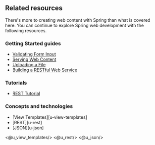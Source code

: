 ## Related resources

There's more to creating web content with Spring than what is covered here. You can continue to explore Spring web development with the following resources.

### Getting Started guides

* [Validating Form Input][gs-validating-form-input]
* [Serving Web Content][gs-serving-web-content]
* [Uploading a File][gs-uploading-files]
* [Building a RESTful Web Service][gs-rest-service]

[gs-validating-form-input]: /guides/gs/validating-form-input/
[gs-serving-web-content]: /guides/gs/serving-web-content/
[gs-uploading-files]: /guides/gs/uploading-files/
[gs-rest-service]: /guides/gs/rest-service/

### Tutorials

* [REST Tutorial][tut-rest]

[tut-rest]: /guides/tutorials/rest
[tut-web]: /guides/tutorials/web

### Concepts and technologies

* [View Templates][u-view-templates]
* [REST][u-rest]
* [JSON][u-json]

<@u_view_templates/>
<@u_rest/>
<@u_json/>
